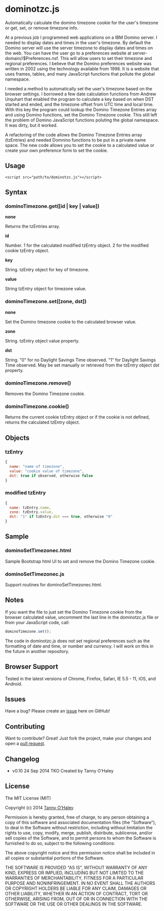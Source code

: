 # dominotzc.js

Automatically calculate the domino timezone cookie for the user's timezone or get, set, or remove timezone info.

At a previous job I programmed web applications on a IBM Domino server. I needed to display dates and times in the user's timezone. By default the Domino server will use the server timezone to display dates and times on the web. You can have the user go to a preferences website at server-domain//$Preferences.nsf. This will allow users to set their timezone and regional preferences. I believe that the Domino preferences website was written in 2002 using the technology available from 1998. It is a website that uses frames, tables, and many JavaScript functions that pollute the global namespace.

I needed a method to automatically set the user's timezone based on the browser settings. I borrowed a few date calculation functions from Andrew Urquhart that enabled the program to calculate a key based on when DST started and ended, and the timezone offset from UTC time and local time. With this key the program could lookup the Domino Timezone Entries array and using Domino functions, set the Domino Timezone cookie. This still left the problem of Domino JavaScript functions poluting the global namespace. It was dirty, but it worked.

A refactoring of the code allows the Domino Timezone Entries array (tzEntries) and needed Domnino functions to be put in a private name space. The new code allows you to set the cookie to a calculated value or create your own preference form to set the cookie.

## Usage

    <script src="path/to/dominotzc.js"></script>

## Syntax
### dominoTimezone.get([id | key | value])

**none**

Returns the tzEntries array.

**id**

Number. 1 for the calculated modified tzEntry object. 2 for the modified cookie tzEntry object.

**key**

String. tzEntry object for key of timezone.

**value**

String tzEntry object for timezone value.

### dominoTimezone.set([zone, dst])

**none**

Set the Domino timezone cookie to the calculated browser value.

**zone**

String. tzEntry object value property.

**dst**

String. "0" for no Daylight Savings Time observed. "1" for Daylight Savings Time observed. May be set manually or retrieved from the tzEntry object dst property.

### dominoTimezone.remove()

Removes the Domino Timezone cookie.

### dominoTimezone.cookie()

Returns the current cookie tzEntry object or if the cookie is not defined, returns the calculated tzEntry object.

## Objects
### tzEntry

```javascript
{
  name: "name of timezone",
  value: "cookie value of timezone",
  dst: true if observed, otherwise false
}
```

### modified tzEntry

```javascript
{
  name: tzEntry.name,
  zone: tzEntry.value,
  dst: "1" if tzEntry.dst === true, otherwise "0"
}
```

## Sample
### dominoSetTimezonec.html

Sample Bootstrap html UI to set and remove the Domino Timezone cookie.

### dominoSetTimezonec.js

Support routines for dominoSetTimezonec.html.

## Notes

If you want the file to just set the Domino Timezone cookie from the browser calculated value, uncomment the last line in the dominotzc.js file or from your JavaScript code, call:

```javascript
dominoTimezone.set();
```

The code in dominotzc.js does not set regional preferences such as the formatting of date and time, or number and currency. I will work on this in the future in another repository.

## Browser Support

Tested in the latest versions of Chrome, Firefox, Safari, IE 5.5 - 11, iOS, and Android.

## Issues

Have a bug? Please create an [issue](https://github.com/tannyo/dominotzc.js/issues) here on GitHub!

## Contributing

Want to contribute? Great! Just fork the project, make your changes and open a [pull request](https://github.com/tannyo/dominotzc.js/pulls).

## Changelog
* v0.10 24 Sep 2014 TKO Created by Tanny O'Haley

## License

The MIT License (MIT)

Copyright (c) 2014 [Tanny O'Haley](http://tanny.ica.com)

Permission is hereby granted, free of charge, to any person obtaining a copy
of this software and associated documentation files (the "Software"), to deal
in the Software without restriction, including without limitation the rights
to use, copy, modify, merge, publish, distribute, sublicense, and/or sell
copies of the Software, and to permit persons to whom the Software is
furnished to do so, subject to the following conditions:

The above copyright notice and this permission notice shall be included in all
copies or substantial portions of the Software.

THE SOFTWARE IS PROVIDED "AS IS", WITHOUT WARRANTY OF ANY KIND, EXPRESS OR
IMPLIED, INCLUDING BUT NOT LIMITED TO THE WARRANTIES OF MERCHANTABILITY,
FITNESS FOR A PARTICULAR PURPOSE AND NONINFRINGEMENT. IN NO EVENT SHALL THE
AUTHORS OR COPYRIGHT HOLDERS BE LIABLE FOR ANY CLAIM, DAMAGES OR OTHER
LIABILITY, WHETHER IN AN ACTION OF CONTRACT, TORT OR OTHERWISE, ARISING FROM,
OUT OF OR IN CONNECTION WITH THE SOFTWARE OR THE USE OR OTHER DEALINGS IN THE
SOFTWARE.
